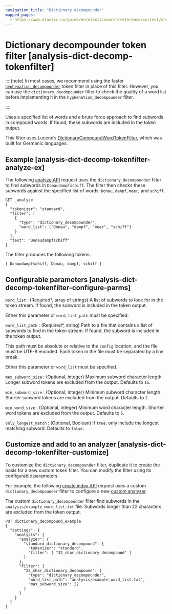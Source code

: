 ```yaml
---
navigation_title: "Dictionary decompounder"
mapped_pages:
  - https://www.elastic.co/guide/en/elasticsearch/reference/current/analysis-dict-decomp-tokenfilter.html
---
```


# Dictionary decompounder token filter [analysis-dict-decomp-tokenfilter]


::::{note}
In most cases, we recommend using the faster [`hyphenation_decompounder`](/reference/text-analysis/analysis-hyp-decomp-tokenfilter.md) token filter in place of this filter. However, you can use the `dictionary_decompounder` filter to check the quality of a word list before implementing it in the `hyphenation_decompounder` filter.

::::


Uses a specified list of words and a brute force approach to find subwords in compound words. If found, these subwords are included in the token output.

This filter uses Lucene’s [DictionaryCompoundWordTokenFilter](https://lucene.apache.org/core/10_0_0/analysis/common/org/apache/lucene/analysis/compound/DictionaryCompoundWordTokenFilter.md), which was built for Germanic languages.

## Example [analysis-dict-decomp-tokenfilter-analyze-ex]

The following [analyze API](https://www.elastic.co/docs/api/doc/elasticsearch/operation/operation-indices-analyze) request uses the `dictionary_decompounder` filter to find subwords in `Donaudampfschiff`. The filter then checks these subwords against the specified list of words: `Donau`, `dampf`, `meer`, and `schiff`.

```console
GET _analyze
{
  "tokenizer": "standard",
  "filter": [
    {
      "type": "dictionary_decompounder",
      "word_list": ["Donau", "dampf", "meer", "schiff"]
    }
  ],
  "text": "Donaudampfschiff"
}
```

The filter produces the following tokens:

```text
[ Donaudampfschiff, Donau, dampf, schiff ]
```


## Configurable parameters [analysis-dict-decomp-tokenfilter-configure-parms]

`word_list`
:   (Required*, array of strings) A list of subwords to look for in the token stream. If found, the subword is included in the token output.

Either this parameter or `word_list_path` must be specified.


`word_list_path`
:   (Required*, string) Path to a file that contains a list of subwords to find in the token stream. If found, the subword is included in the token output.

This path must be absolute or relative to the `config` location, and the file must be UTF-8 encoded. Each token in the file must be separated by a line break.

Either this parameter or `word_list` must be specified.


`max_subword_size`
:   (Optional, integer) Maximum subword character length. Longer subword tokens are excluded from the output. Defaults to `15`.

`min_subword_size`
:   (Optional, integer) Minimum subword character length. Shorter subword tokens are excluded from the output. Defaults to `2`.

`min_word_size`
:   (Optional, integer) Minimum word character length. Shorter word tokens are excluded from the output. Defaults to `5`.

`only_longest_match`
:   (Optional, Boolean) If `true`, only include the longest matching subword. Defaults to `false`.


## Customize and add to an analyzer [analysis-dict-decomp-tokenfilter-customize]

To customize the `dictionary_decompounder` filter, duplicate it to create the basis for a new custom token filter. You can modify the filter using its configurable parameters.

For example, the following [create index API](https://www.elastic.co/docs/api/doc/elasticsearch/operation/operation-indices-create) request uses a custom `dictionary_decompounder` filter to configure a new [custom analyzer](docs-content://manage-data/data-store/text-analysis/create-custom-analyzer.md).

The custom `dictionary_decompounder` filter find subwords in the `analysis/example_word_list.txt` file. Subwords longer than 22 characters are excluded from the token output.

```console
PUT dictionary_decompound_example
{
  "settings": {
    "analysis": {
      "analyzer": {
        "standard_dictionary_decompound": {
          "tokenizer": "standard",
          "filter": [ "22_char_dictionary_decompound" ]
        }
      },
      "filter": {
        "22_char_dictionary_decompound": {
          "type": "dictionary_decompounder",
          "word_list_path": "analysis/example_word_list.txt",
          "max_subword_size": 22
        }
      }
    }
  }
}
```



